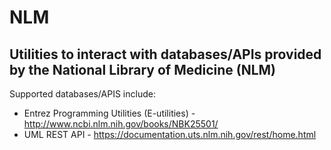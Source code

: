 # NLM 
## Utilities to interact with databases/APIs provided by the National Library of Medicine (NLM)

Supported databases/APIS include:

- Entrez Programming Utilities (E-utilities) - http://www.ncbi.nlm.nih.gov/books/NBK25501/
- UML REST API - https://documentation.uts.nlm.nih.gov/rest/home.html



